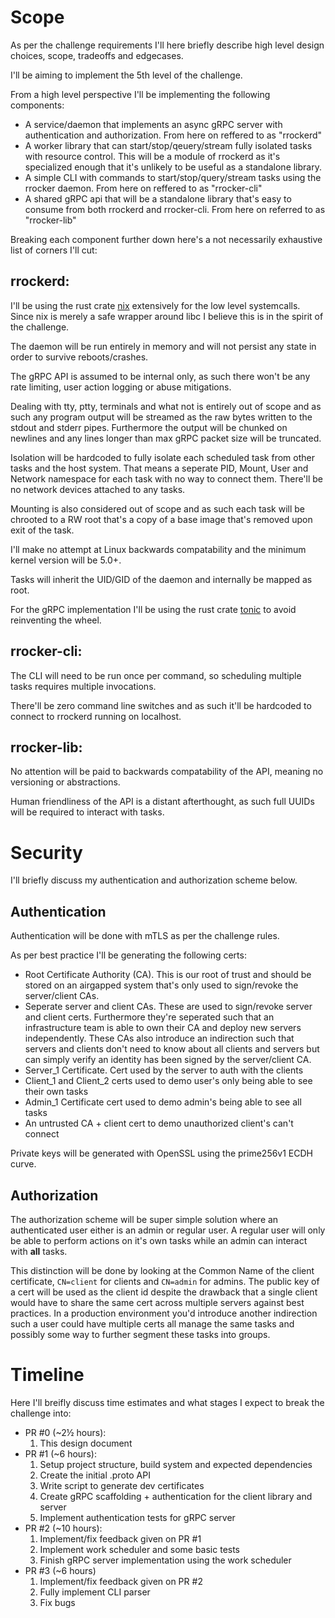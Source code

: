 # Scope

As per the challenge requirements I'll here briefly describe high level design choices, scope, tradeoffs and edgecases.

I'll be aiming to implement the 5th level of the challenge.

From a high level perspective I'll be implementing the following components:

- A service/daemon that implements an async gRPC server with authentication and authorization. From here on reffered to as "rrockerd"
- A worker library that can start/stop/qeuery/stream fully isolated tasks with resource control. This will be a module of rrockerd as it's specialized enough that it's unlikely to be useful as a standalone library.
- A simple CLI with commands to start/stop/query/stream tasks using the rrocker daemon. From here on reffered to as "rrocker-cli"
- A shared gRPC api that will be a standalone library that's easy to consume from both rrockerd and rrocker-cli. From here on referred to as "rrocker-lib"

Breaking each component further down here's a not necessarily exhaustive list of corners I'll cut:

## rrockerd:
I'll be using the rust crate [nix](https://github.com/nix-rust/nix) extensively for the low level systemcalls. Since nix is merely a safe wrapper around libc I believe this is in the spirit of the challenge.

The daemon will be run entirely in memory and will not persist any state in order to survive reboots/crashes.

The gRPC API is assumed to be internal only, as such there won't be any rate limiting, user action logging or abuse mitigations.

Dealing with tty, ptty, terminals and what not is entirely out of scope and as such any program output will be streamed as the raw bytes written to the stdout and stderr pipes.
Furthermore the output will be chunked on newlines and any lines longer than max gRPC packet size will be truncated.

Isolation will be hardcoded to fully isolate each scheduled task from other tasks and the host system. That means a seperate PID, Mount, User and Network namespace for each task with no way to connect them.
There'll be no network devices attached to any tasks.

Mounting is also considered out of scope and as such each task will be chrooted to a RW root that's a copy of a base image that's removed upon exit of the task.

I'll make no attempt at Linux backwards compatability and the minimum kernel version will be 5.0+.

Tasks will inherit the UID/GID of the daemon and internally be mapped as root.

For the gRPC implementation I'll be using the rust crate [tonic](https://github.com/hyperium/tonic) to avoid reinventing the wheel.

## rrocker-cli:
The CLI will need to be run once per command, so scheduling multiple tasks requires multiple invocations.

There'll be zero command line switches and as such it'll be hardcoded to connect to rrockerd running on localhost.

## rrocker-lib:
No attention will be paid to backwards compatability of the API, meaning no versioning or abstractions.

Human friendliness of the API is a distant afterthought, as such full UUIDs will be required to interact with tasks.

# Security
I'll briefly discuss my authentication and authorization scheme below.

## Authentication
Authentication will be done with mTLS as per the challenge rules.

As per best practice I'll be generating the following certs:
- Root Certificate Authority (CA). This is our root of trust and should be stored on an airgapped system that's only used to sign/revoke the server/client CAs.
- Seperate server and client CAs. These are used to sign/revoke server and client certs. Furthermore they're seperated such that an infrastructure team is able to own their CA and deploy new servers independently. These CAs also introduce an indirection such that servers and clients don't need to know about all clients and servers but can simply verify an identity has been signed by the server/client CA.
- Server_1 Certificate. Cert used by the server to auth with the clients
- Client_1 and Client_2 certs used to demo user's only being able to see their own tasks
- Admin_1 Certificate cert used to demo admin's being able to see all tasks
- An untrusted CA + client cert to demo unauthorized client's can't connect

Private keys will be generated with OpenSSL using the prime256v1 ECDH curve.

## Authorization
The authorization scheme will be super simple solution where an authenticated user either is an admin or regular user.
A regular user will only be able to perform actions on it's own tasks while an admin can interact with **all** tasks.

This distinction will be done by looking at the Common Name of the client certificate, `CN=client` for clients and `CN=admin` for admins.
The public key of a cert will be used as the client id despite the drawback that a single client would have to share the same cert across multiple servers against best practices. 
In a production environment you'd introduce another indirection such a user could have multiple certs all manage the same tasks and possibly some way to further segment these tasks into groups.

# Timeline
Here I'll breifly discuss time estimates and what stages I expect to break the challenge into:

- PR #0 (~2½ hours):
    1. This design document
- PR #1 (~6 hours):
    1. Setup project structure, build system and expected dependencies
    1. Create the initial .proto API 
    1. Write script to generate dev certificates
    1. Create gRPC scaffolding + authentication for the client library and server
    1. Implement authentication tests for gRPC server
- PR #2 (~10 hours):
    1. Implement/fix feedback given on PR #1
    1. Implement work scheduler and some basic tests
    1. Finish gRPC server implementation using the work scheduler
- PR #3 (~6 hours)
    1. Implement/fix feedback given on PR #2
    1. Fully implement CLI parser
    1. Fix bugs
